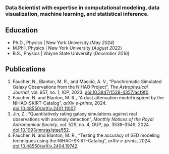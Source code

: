 
### Data Scientist with expertise in computational modeling, data visualization, machine learning, and statistical inference.

## Education
- Ph.D., Physics | New York University (_May 2024_)								       		
- M.Phil, Physics	| New York University (_August 2022_)	 			        		
- B.S., Physics | Wayne State University (_December 2016_)

## Publications
1. Faucher, N., Blanton, M. R., and Macciò, A. V., “Panchromatic Simulated Galaxy Observations from the NIHAO Project”, <i>The Astrophysical Journal</i>, vol. 957, no. 1, IOP, 2023. [doi:10.3847/1538-4357/acf9f0](https://doi.org/10.3847/1538-4357/acf9f0).
2. Faucher, N. and Blanton, M. R., “A dust attenuation model inspired by the NIHAO-SKIRT-Catalog”, <i>arXiv e-prints</i>, 2024. [doi:10.48550/arXiv.2401.11007](https://doi.org/10.48550/arXiv.2401.11007).
3. Jin, Z., “Quantitatively rating galaxy simulations against real observations with anomaly detection”, <i>Monthly Notices of the Royal Astronomical Society</i>, vol. 529, no. 4, OUP, pp. 3536–3549, 2024. [doi:10.1093/mnras/stae552](https://doi.org/10.1093/mnras/stae552).
4. Faucher, N. and Blanton, M. R., “Testing the accuracy of SED modeling techniques using the NIHAO-SKIRT-Catalog”, <i>arXiv e-prints</i>, 2024. [doi:10.48550/arXiv.2404.19742](https://doi.org/10.48550/arXiv.2404.19742).


